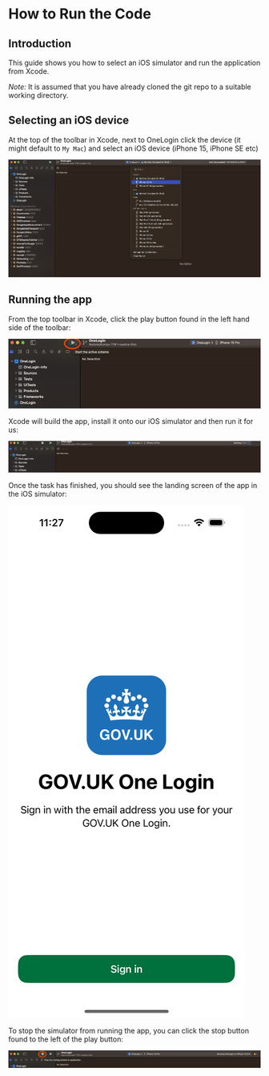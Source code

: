 # How to Run the Code

## Introduction

This guide shows you how to select an iOS simulator and run the application from Xcode.

_Note:_ It is assumed that you have already cloned the git repo to a suitable working directory.

## Selecting an iOS device

At the top of the toolbar in Xcode, next to OneLogin click the device (it might default to `My Mac`) and select an iOS device (iPhone 15, iPhone SE etc)

<div style="width: 100%; max-width: 800px; margin-left: auto; margin-right: auto;">

![Screenshot of selecting an iOS device simulator in Xcode](assets/running-the-code/select-device.png)

</div> 

## Running the app

From the top toolbar in Xcode, click the play button found in the left hand side of the toolbar:

<div style="width: 100%; max-width: 800px; margin-left: auto; margin-right: auto;">

![Screenshot of the run button in Xcode](assets/running-the-code/run-app.png)

</div> 

Xcode will build the app, install it onto our iOS simulator and then run it for us:

<div style="width: 100%; max-width: 800px; margin-left: auto; margin-right: auto;">

![Screenshot of Xcode showing the Gradle Build progress bar](assets/running-the-code/app-building.png)

</div> 

Once the task has finished, you should see the landing screen of the app in the iOS simulator:

<div style="width: 100%; max-width: 800px; margin-left: auto; margin-right: auto;">

![Screenshot of Xcode showing the app running on the iPhone simulator](assets/running-the-code/simulator-loaded.png)

</div>

To stop the simulator from running the app, you can click the stop button found to the left of the play button:

 <div style="width: 100%; max-width: 800px; margin-left: auto; margin-right: auto;">

![Screenshot of Xcode's stop button](assets/running-the-code/stop-button.png)

</div>
